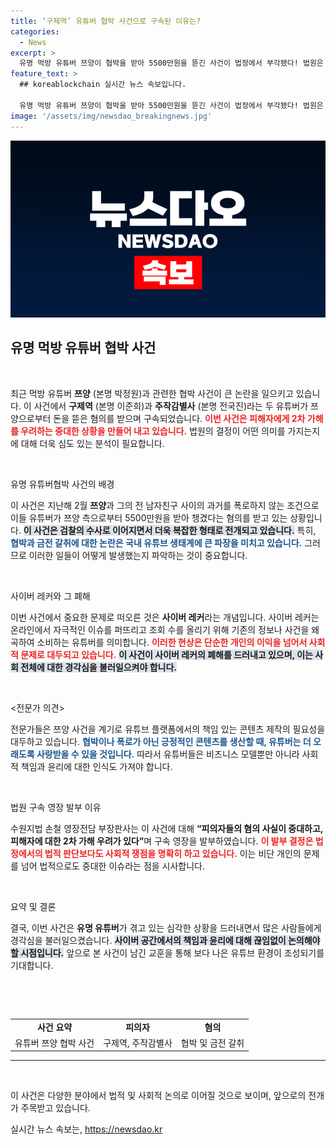 ```yaml
---
title: ‘구제역’ 유튜버 협박 사건으로 구속된 이유는?
categories:
  - News
excerpt: >
  유명 먹방 유튜버 쯔양이 협박을 받아 5500만원을 뜯긴 사건이 법정에서 부각됐다! 법원은 2차 가해 우려를 이유로 주요 피의자들을 구속하며, 사건의 파장이 커지고 있다. 자세한 내용은 클릭해 확인하세요!
feature_text: >
  ## koreablockchain 실시간 뉴스 속보입니다.

  유명 먹방 유튜버 쯔양이 협박을 받아 5500만원을 뜯긴 사건이 법정에서 부각됐다! 법원은 2차 가해 우려를 이유로 주요 피의자들을 구속하며, 사건의 파장이 커지고 있다. 자세한 내용은 클릭해 확인하세요!
image: '/assets/img/newsdao_breakingnews.jpg'
---
```


<p><img src="/assets/img/newsdao_breakingnews.jpg" alt="koreablockchain 속보" /></p>

<h2 data-ke-size="size26">유명 먹방 유튜버 협박 사건</h2>

<p data-ke-size="size16">&nbsp;</p>

<p data-ke-size="size16">최근 먹방 유튜버 <b>쯔양</b> (본명 박정원)과 관련한 협박 사건이 큰 논란을 일으키고 있습니다. 이 사건에서 <b>구제역</b> (본명 이준희)과 <b>주작감별사</b> (본명 전국진)라는 두 유튜버가 쯔양으로부터 돈을 뜯은 혐의를 받으며 구속되었습니다. <b><span style="color: #ee2323;">이번 사건은 피해자에게 2차 가해를 우려하는 중대한 상황을 만들어 내고 있습니다.</span></b> 법원의 결정이 어떤 의미를 가지는지에 대해 더욱 심도 있는 분석이 필요합니다.</p>

<p data-ke-size="size16">&nbsp;</p>

<p>유명 유튜버협박 사건의 배경  </p>

<p data-ke-size="size16">이 사건은 지난해 2월 <b>쯔양</b>과 그의 전 남자친구 사이의 과거를 폭로하지 않는 조건으로 이들 유튜버가 쯔양 측으로부터 5500만원을 받아 챙겼다는 혐의를 받고 있는 상황입니다. <b><span style="background-color: #21538527;">이 사건은 검찰의 수사로 이어지면서 더욱 복잡한 형태로 전개되고 있습니다.</span></b> 특히, <b><span style="color: #1a5490;">협박과 금전 갈취에 대한 논란은 국내 유튜브 생태계에 큰 파장을 미치고 있습니다.</span></b> 그러므로 이러한 일들이 어떻게 발생했는지 파악하는 것이 중요합니다.</p>

<p data-ke-size="size16">&nbsp;</p>

<p>사이버 레커와 그 폐해  </p>

<p data-ke-size="size16">이번 사건에서 중요한 문제로 떠오른 것은 <b>사이버 레커</b>라는 개념입니다. 사이버 레커는 온라인에서 자극적인 이슈를 퍼뜨리고 조회 수를 올리기 위해 기존의 정보나 사건을 왜곡하여 소비하는 유튜버를 의미합니다. <b><span style="color: #ee2323;">이러한 현상은 단순한 개인의 이익을 넘어서 사회적 문제로 대두되고 있습니다.</span></b> <b><span style="background-color: #21538527;">이 사건이 사이버 레커의 폐해를 드러내고 있으며, 이는 사회 전체에 대한 경각심을 불러일으켜야 합니다.</span></b></p>

<p data-ke-size="size16">&nbsp;</p>

<p>&lt;전문가 의견&gt;  </p>

<p data-ke-size="size16">전문가들은 쯔양 사건을 계기로 유튜브 플랫폼에서의 책임 있는 콘텐츠 제작의 필요성을 대두하고 있습니다. <b><span style="color: #1a5490;">협박이나 폭로가 아닌 긍정적인 콘텐츠를 생산할 때, 유튜버는 더 오래도록 사랑받을 수 있을 것입니다.</span></b> 따라서 유튜버들은 비즈니스 모델뿐만 아니라 사회적 책임과 윤리에 대한 인식도 가져야 합니다.</p>

<p data-ke-size="size16">&nbsp;</p>

<p>법원 구속 영장 발부 이유  </p>

<p data-ke-size="size16">수원지법 손철 영장전담 부장판사는 이 사건에 대해 <b>“피의자들의 혐의 사실이 중대하고, 피해자에 대한 2차 가해 우려가 있다”</b>며 구속 영장을 발부하였습니다. <b><span style="color: #ee2323;">이 발부 결정은 법정에서의 법적 판단보다도 사회적 쟁점을 명확히 하고 있습니다.</span></b> 이는 비단 개인의 문제를 넘어 법적으로도 중대한 이슈라는 점을 시사합니다.</p>

<p data-ke-size="size16">&nbsp;</p>

<p>요약 및 결론  </p>

<p data-ke-size="size16">결국, 이번 사건은 <b>유명 유튜버</b>가 겪고 있는 심각한 상황을 드러내면서 많은 사람들에게 경각심을 불러일으켰습니다. <b><span style="background-color: #21538527;">사이버 공간에서의 책임과 윤리에 대해 끊임없이 논의해야 할 시점입니다.</span></b> 앞으로 본 사건이 남긴 교훈을 통해 보다 나은 유튜브 환경이 조성되기를 기대합니다.</p>

<p data-ke-size="size16">&nbsp;</p>

<p><br></p>

<table style="width: 100%; border-collapse: collapse;">
<tr>
<td style="text-align: center; height: 17px;"><b>사건 요약</b></td>
<td style="text-align: center; height: 17px;"><b>피의자</b></td>
<td style="text-align: center; height: 17px;"><b>혐의</b></td>
</tr>
<tr>
<td style="text-align: center; height: 17px;">유튜버 쯔양 협박 사건</td>
<td style="text-align: center; height: 17px;">구제역, 주작감별사</td>
<td style="text-align: center; height: 17px;">협박 및 금전 갈취</td>
</tr>
</table>

<hr> 

<p data-ke-size="size16">&nbsp;</p> 

<p>이 사건은 다양한 분야에서 법적 및 사회적 논의로 이어질 것으로 보이며, 앞으로의 전개가 주목받고 있습니다.</p>
실시간 뉴스 속보는, <a href="https://newsdao.kr" rel="dofollow">https://newsdao.kr</a>


